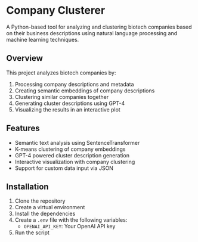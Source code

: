 # Company Clusterer

A Python-based tool for analyzing and clustering biotech companies based on their business descriptions using natural language processing and machine learning techniques.

## Overview

This project analyzes biotech companies by:
1. Processing company descriptions and metadata
2. Creating semantic embeddings of company descriptions
3. Clustering similar companies together
4. Generating cluster descriptions using GPT-4
5. Visualizing the results in an interactive plot

## Features

- Semantic text analysis using SentenceTransformer
- K-means clustering of company embeddings
- GPT-4 powered cluster description generation
- Interactive visualization with company clustering
- Support for custom data input via JSON

## Installation

1. Clone the repository
2. Create a virtual environment
3. Install the dependencies
4. Create a `.env` file with the following variables:
    - `OPENAI_API_KEY`: Your OpenAI API key
5. Run the script